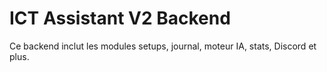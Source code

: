 # ICT Assistant V2 Backend

Ce backend inclut les modules setups, journal, moteur IA, stats, Discord et plus.